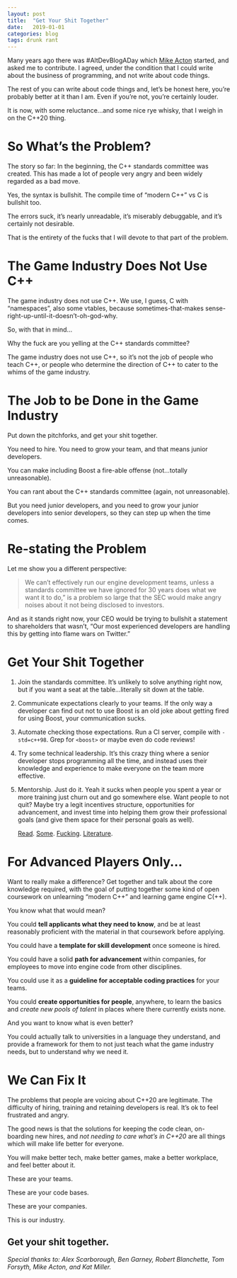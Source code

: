```yaml
---
layout: post
title:  "Get Your Shit Together"
date:   2019-01-01
categories: blog
tags: drunk rant
---
```



Many years ago there was #AltDevBlogADay which [Mike Acton](https://twitter.com/mike_acton) started, and asked me to contribute. I agreed, under the condition that I could write about the business of programming, and not write about code things.

The rest of you can write about code things and, let’s be honest here, you’re probably better at it than I am. Even if you’re not, you’re certainly louder.

It is now, with some reluctance...and some nice rye whisky, that I weigh in on the C++20 thing.

# So What’s the Problem?

The story so far: In the beginning, the C++ standards committee was created. This has made a lot of people very angry and been widely regarded as a bad move.

Yes, the syntax is bullshit. The compile time of “modern C++” vs C is bullshit too.

The errors suck, it’s nearly unreadable, it’s miserably debuggable, and it’s certainly not desirable.

That is the entirety of the fucks that I will devote to that part of the problem.

# The Game Industry Does Not Use C++

The game industry does not use C++. We use, I guess, C with “namespaces”, also some vtables, because sometimes-that-makes sense-right-up-until-it-doesn’t-oh-god-why.

So, with that in mind...

Why the fuck are you yelling at the C++ standards committee?

The game industry does not use C++, so it’s not the job of people who teach C++, or people who determine the direction of C++ to cater to the whims of the game industry.

# The Job to be Done in the Game Industry

Put down the pitchforks, and get your shit together.

You need to hire. You need to grow your team, and that means junior developers.

You can make including Boost a fire-able offense (not...totally unreasonable).

You can rant about the C++ standards committee (again, not unreasonable).

But you need junior developers, and you need to grow your junior developers into senior developers, so they can step up when the time comes.

# Re-stating the Problem

Let me show you a different perspective:

> We can’t effectively run our engine development teams, unless a standards committee we have ignored for 30 years does what we want it to do,” is a problem so large that the SEC would make angry noises about it not being disclosed to investors.

And as it stands right now, your CEO would be trying to bullshit a statement to shareholders that wasn’t, “Our most experienced developers are handling this by getting into flame wars on Twitter.”

# Get Your Shit Together

1. Join the standards committee.
    It’s unlikely to solve anything right now, but if you want a seat at the table...literally sit down at the table.

2. Communicate expectations clearly to your teams.
    If the only way a developer can find out not to use Boost is an old joke about getting fired for using Boost, your communication sucks.

3. Automate checking those expectations.
    Run a CI server, compile with `-std=c++98`. Grep for `<boost>` or maybe even do code reviews!

4. Try some technical leadership.
    It’s this crazy thing where a senior developer stops programming all the time, and instead uses their knowledge and experience to make everyone on the team more effective.

5. Mentorship. Just do it.
    Yeah it sucks when people you spent a year or more training just churn out and go somewhere else. Want people to not quit? Maybe try a legit incentives structure, opportunities for advancement, and invest time into helping them grow their professional goals (and give them space for their personal goals as well).

    [Read](https://hbr.org/2018/01/why-people-really-quit-their-jobs). [Some](https://www.forbes.com/sites/valleyvoices/2017/02/22/dont-be-surprised-when-your-employees-quit/#31657bd6325e). [Fucking](https://medium.com/@checkli/why-employees-quit-20-stats-employers-need-to-know-b921c253f767). [Literature](https://www.inc.com/marcel-schwantes/why-are-your-employees-quitting-a-study-says-it-comes-down-to-any-of-these-6-reasons.html).

# For Advanced Players Only...

Want to really make a difference? Get together and talk about the core knowledge required, with the goal of putting together some kind of open coursework on unlearning “modern C++” and learning game engine C(++).

You know what that would mean?

You could **tell applicants what they need to know**, and be at least reasonably proficient with the material in that coursework before applying.

You could have a **template for skill development** once someone is hired.

You could have a solid **path for advancement** within companies, for employees to move into engine code from other disciplines.

You could use it as a **guideline for acceptable coding practices** for your teams.

You could **create opportunities for people**, anywhere, to learn the basics and *create new pools of talent* in places where there currently exists none.

And you want to know what is even better?

You could actually talk to universities in a language they understand, and provide a framework for them to not just teach what the game industry needs, but to understand why we need it.

# We Can Fix It

The problems that people are voicing about C++20 are legitimate. The difficulty of hiring, training and retaining developers is real. It’s ok to feel frustrated and angry.

The good news is that the solutions for keeping the code clean, on-boarding new hires, and *not needing to care what’s in C++20* are all things which will make life better for everyone.

You will make better tech, make better games, make a better workplace, and feel better about it.

These are your teams.

These are your code bases.

These are your companies.

This is our industry.

## Get your shit together.

*Special thanks to: Alex Scarborough, Ben Garney, Robert Blanchette, Tom Forsyth, Mike Acton, and Kat Miller.*
